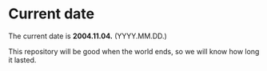 # Current date

The current date is **2004.11.04.** (YYYY.MM.DD.)

This repository will be good when the world ends, so we will know how long it lasted.
